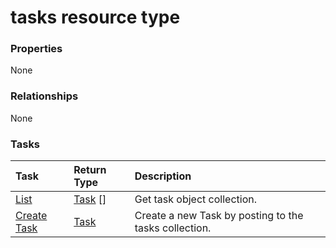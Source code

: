 # tasks resource type



### Properties
None

### Relationships
None


### Tasks

| Task		   | Return Type	|Description|
|:---------------|:--------|:----------|
|[List](../api/task_list.md) | [Task](task.md) [] |Get task object collection. |
|[Create Task](../api/task_post_tasks.md) |[Task](task.md)| Create a new Task by posting to the tasks collection.|

<!-- uuid: 175837ee-7edb-40f2-8bfe-3c775e8a82d9
2015-10-16 09:51:19 UTC -->
<!-- {
  "type": "#page.annotation",
  "description": "tasks resource",
  "keywords": "",
  "section": "documentation",
  "tocPath": ""
}-->